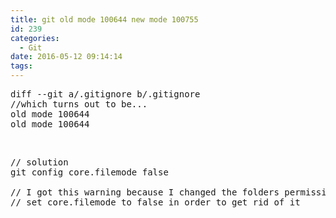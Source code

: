 ```yaml
---
title: git old mode 100644 new mode 100755
id: 239
categories:
  - Git
date: 2016-05-12 09:14:14
tags:
---
```


<pre class="lang:default decode:true  ">diff --git a/.gitignore b/.gitignore
//which turns out to be...
old mode 100644
old mode 100644</pre>
&nbsp;
<pre class="lang:default decode:true ">// solution
git config core.filemode false

// I got this warning because I changed the folders permissions mode
// set core.filemode to false in order to get rid of it</pre>
&nbsp;